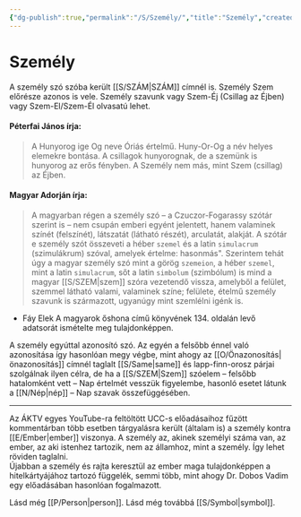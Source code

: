 ```yaml
---
{"dg-publish":true,"permalink":"/S/Személy/","title":"Személy","created":"2024-05-08T22:30:00","updated":"2024-10-26T00:27"}
---
```



# Személy

A személy szó szóba került [[S/SZÁM\|SZÁM]] címnél is. Személy Szem előrésze azonos is vele. Személy szavunk vagy Szem-Éj (Csillag az Éjben) vagy Szem-El/Szem-Él olvasatú lehet.  

#### Péterfai János írja:

> A Hunyorog ige Og neve Óriás értelmű. Huny-Or-Og a név helyes elemekre bontása. A csillagok hunyorognak, de a szemünk is hunyorog az erős fényben. A Személy nem más, mint Szem (csillag) az Éjben.  

#### Magyar Adorján írja:

> A magyarban régen a személy szó – a Czuczor-Fogarassy szótár szerint is – nem csupán emberi egyént jelentett, hanem valaminek színét (felszínét), látszatát (látható részét), arculatát, alakját. A szótár e személy szót összeveti a héber `szemel` és a latin `simulacrum` (szimulákrum) szóval, amelyek értelme: hasonmás". Szerintem tehát úgy a magyar személy szó mint a görög `szemeion`, a héber `szemel`, mint a latin `simulacrum`, sőt a latin `simbolum` (szimbólum) is mind a magyar [[S/SZEM\|szem]] szóra vezetendő vissza, amelyből a felület, szemmel látható valami, valaminek színe; felülete, ételmű személy szavunk is származott, ugyanúgy mint szemlélni igénk is.  
- Fáy Elek A magyarok őshona című könyvének 134. oldalán levő adatsorát ismételte meg tulajdonképpen.

A személy egyúttal azonosító szó. Az egyén a felsőbb énnel való azonosítása így hasonlóan megy végbe, mint ahogy az [[O/Önazonosítás\|önazonosítás]] címnél taglalt [[S/Same\|same]] és lapp-finn-orosz párjai szolgálnak ilyen célra, de ha a [[S/SZEM\|Szem]] szóelem – felsőbb hatalomként vett – Nap értelmét vesszük figyelembe, hasonló esetet látunk a [[N/Nép\|nép]] – Nap szavak összefüggésében.  

---

Az ÁKTV egyes YouTube-ra feltöltött UCC-s előadásaihoz fűzött kommentárban több esetben tárgyalásra került (általam is) a személy kontra [[E/Ember\|ember]] viszonya. A személy az, akinek személyi száma van, az ember, az aki istenhez tartozik, nem az államhoz, mint a személy. Így lehet röviden taglalni.  
Újabban a személy és rajta keresztül az ember maga tulajdonképpen a hitelkártyájához tartozó függelék, semmi több, mint ahogy Dr. Dobos Vadim egy előadásában hasonlóan fogalmazott.  

Lásd még [[P/Person\|person]]. Lásd még továbbá [[S/Symbol\|symbol]].  